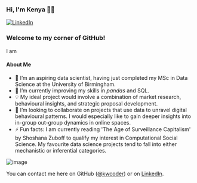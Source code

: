 ### Hi, I'm Kenya 👋🏾
[![LinkedIn](https://img.shields.io/badge/LinkedIn-0e76a8?style=flat&logo=linkedin&logoColor=white)](https://www.linkedin.com/in/kenya-williams)
### Welcome to my corner of GitHub!
I am 

#### About Me 
* 👀 I’m an aspiring data scientist, having just completed my MSc in Data Science at the University of Birmingham.
* 🌱 I’m currently improving my skills in _pandas_ and SQL.
* 💡 My ideal project would involve a combination of market research, behavioural insights, and strategic proposal development.
* 💞️ I’m looking to collaborate on projects that use data to unravel digital behavioural patterns. I would especially like to gain deeper insights into in-group out-group dynamics in online spaces.
* ⚡ Fun facts: I am currently reading 'The Age of Surveillance Capitalism' by Shoshana Zuboff to qualify my interest in Computational Social Science. 
  My favourite data science projects tend to fall into either mechanistic or inferential categories.

![image](https://github.com/user-attachments/assets/1a188980-3d75-4fa0-8f13-4575f5afb2af)


You can contact me here on GitHub ([@kwcoder](https://github.com/kwcoder)) or on [LinkedIn](https://www.linkedin.com/in/kenya-williams).
<!---
kwcoder/kwcoder is a ✨ special ✨ repository because its `README.md` (this file) appears on your GitHub profile.
You can click the Preview link to take a look at your changes.
--->
